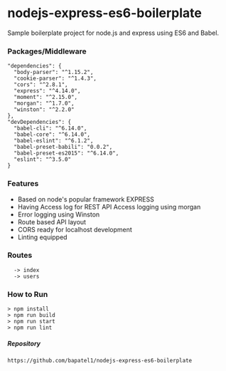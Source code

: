 # nodejs-express-es6-boilerplate
Sample boilerplate project for node.js and express using ES6 and Babel.

### Packages/Middleware
```
"dependencies": {
  "body-parser": "^1.15.2",
  "cookie-parser": "^1.4.3",
  "cors": "^2.8.1",
  "express": "^4.14.0",
  "moment": "^2.15.0",
  "morgan": "^1.7.0",
  "winston": "^2.2.0"
},
"devDependencies": {
  "babel-cli": "^6.14.0",
  "babel-core": "^6.14.0",
  "babel-eslint": "^6.1.2",
  "babel-preset-babili": "0.0.2",
  "babel-preset-es2015": "^6.14.0",
  "eslint": "^3.5.0"
}
```

### Features
  - Based on node's popular framework EXPRESS
  - Having Access log for REST API Access logging using morgan
  - Error logging using Winston
  - Route based API layout
  - CORS ready for localhost development
  - Linting equipped

### Routes
```
  -> index
  -> users
```

### How to Run
  ```
  > npm install 
  > npm run build
  > npm run start
  > npm run lint
  ```

##### Repository
```
https://github.com/bapatel1/nodejs-express-es6-boilerplate
```

